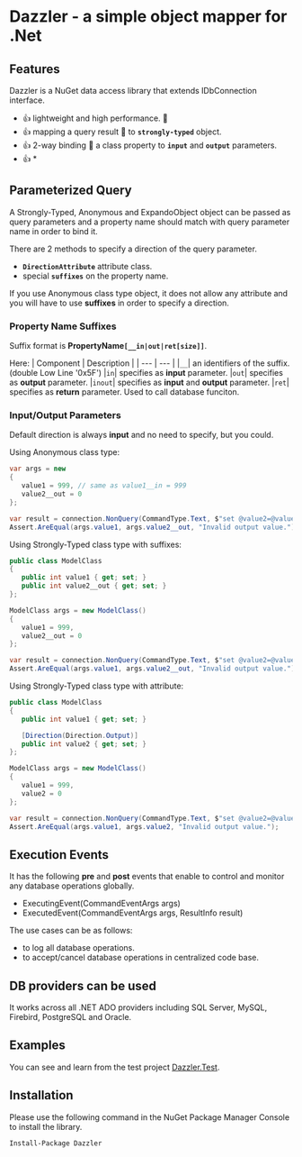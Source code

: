 # Dazzler - a simple object mapper for .Net

## Features
Dazzler is a NuGet data access library that extends IDbConnection interface.

- :+1: lightweight and high performance. :rocket: 
- :+1: mapping a query result :scroll: to **`strongly-typed`** object.
- :+1: 2-way binding :link: a class property to **`input`** and **`output`** parameters.
- :+1: *



## Parameterized Query
A Strongly-Typed, Anonymous and ExpandoObject object can be passed as query parameters
and a property name should match with query parameter name in order to bind it.

There are 2 methods to specify a direction of the query parameter.

- **`DirectionAttribute`** attribute class.
- special **`suffixes`** on the property name.

If you use Anonymous class type object, it does not allow any attribute and you will have to use
**suffixes** in order to specify a direction.

### Property Name Suffixes
Suffix format is **PropertyName`[__in|out|ret[size]]`**.

Here:
| Component | Description |
| --- | --- |
|`__`| an identifiers of the suffix. (double Low Line '0x5F')
|`in`| specifies as **input** parameter.
|`out`| specifies as **output** parameter.
|`inout`| specifies as **input** and **output** parameter.
|`ret`| specifies as **return** parameter. Used to call database funciton.



### Input/Output Parameters
Default direction is always **input** and no need to specify, but you could.

Using Anonymous class type:
```csharp
var args = new
{
   value1 = 999, // same as value1__in = 999
   value2__out = 0
};

var result = connection.NonQuery(CommandType.Text, $"set @value2=@value1", args);
Assert.AreEqual(args.value1, args.value2__out, "Invalid output value.");
```

Using Strongly-Typed class type with suffixes:
```csharp
public class ModelClass
{
   public int value1 { get; set; }
   public int value2__out { get; set; }
};
```

```csharp
ModelClass args = new ModelClass()
{
   value1 = 999,
   value2__out = 0
};

var result = connection.NonQuery(CommandType.Text, $"set @value2=@value1", args);
Assert.AreEqual(args.value1, args.value2__out, "Invalid output value.");
```

Using Strongly-Typed class type with attribute:
```csharp
public class ModelClass
{
   public int value1 { get; set; }

   [Direction(Direction.Output)]
   public int value2 { get; set; }
};
```
```csharp
ModelClass args = new ModelClass()
{
   value1 = 999,
   value2 = 0
};

var result = connection.NonQuery(CommandType.Text, $"set @value2=@value1", args);
Assert.AreEqual(args.value1, args.value2, "Invalid output value.");
```




## Execution Events
It has the following **pre** and **post** events that enable to control and monitor any database operations globally.

- ExecutingEvent(CommandEventArgs args)
- ExecutedEvent(CommandEventArgs args, ResultInfo result)


The use cases can be as follows:

- to log all database operations.
- to accept/cancel database operations in centralized code base.


## DB providers can be used
It works across all .NET ADO providers including SQL Server, MySQL, Firebird, PostgreSQL and Oracle.


## Examples
You can see and learn from the test project [Dazzler.Test](https://github.com/suntorch/dazzler.test).



## Installation
Please use the following command in the NuGet Package Manager Console to install the library.
```
Install-Package Dazzler
```